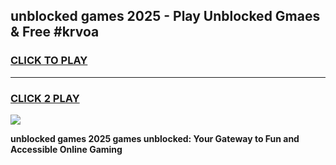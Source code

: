 
## unblocked games 2025 - Play Unblocked Gmaes & Free #krvoa
<h3>
<a href="https://premium.freeplayer.one?title=unblocked_games_2025&ref=03M">CLICK TO PLAY</a></h3>
<hr>

<h3>
<a href="https://premium.freeplayer.one?title=unblocked_games_2025&ref=03M">CLICK 2 PLAY</a>
  
</h3>

<a href="https://premium.freeplayer.one?title=unblocked_games_2025&ref=03M"><img src="https://clearcache.store/games.png"></a>


**unblocked games 2025 games unblocked: Your Gateway to Fun and Accessible Online Gaming**
